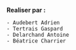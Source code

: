**Realiser par :**
```
- Audebert Adrien
- Tertrais Gaspard
- Delarchand Antoine
- Béatrice Charrier
```

